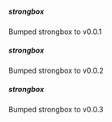 
##### strongbox
Bumped strongbox to v0.0.1

##### strongbox
Bumped strongbox to v0.0.2

##### strongbox
Bumped strongbox to v0.0.3
